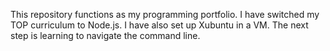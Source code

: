 This repository functions as my programming portfolio.
I have switched my TOP curriculum to Node.js. 
I have also set up Xubuntu in a VM.
The next step is learning to navigate the command line.
